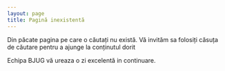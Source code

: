 ```yaml
---
layout: page
title: Pagină inexistentă
---
```


Din păcate pagina pe care o căutați nu există. Vă invităm sa folosiți căsuța de căutare pentru a ajunge la conținutul dorit

Echipa BJUG vă ureaza o zi excelentă in continuare.
